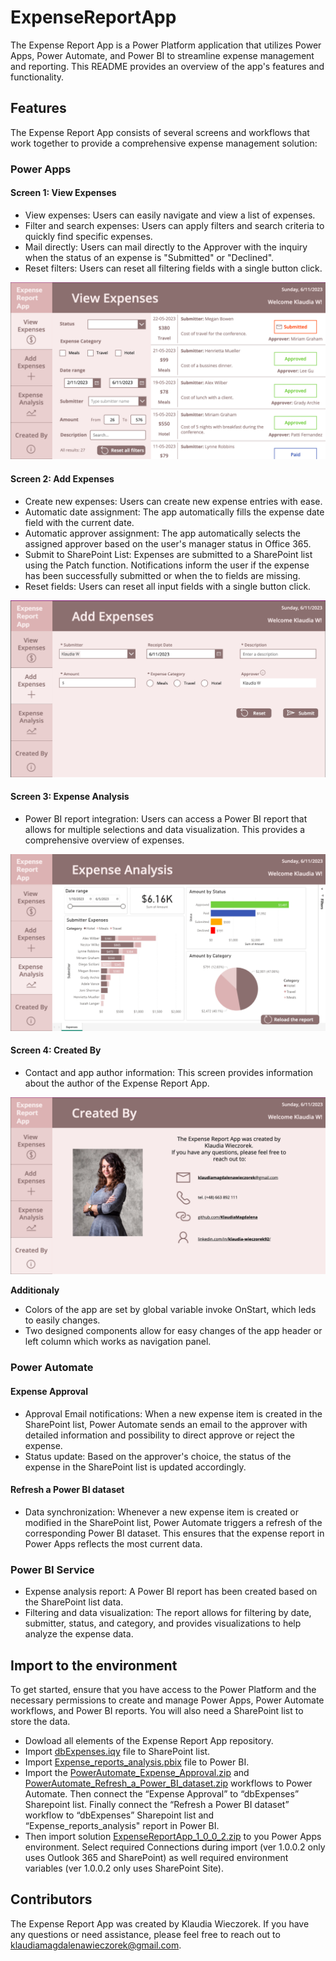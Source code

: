 # ExpenseReportApp
The Expense Report App is a Power Platform application that utilizes Power Apps, Power Automate, and Power BI to streamline expense management and reporting. This README provides an overview of the app's features and functionality.

## Features

The Expense Report App consists of several screens and workflows that work together to provide a comprehensive expense management solution:

### Power Apps

#### Screen 1: View Expenses

- View expenses: Users can easily navigate and view a list of expenses.
- Filter and search expenses: Users can apply filters and search criteria to quickly find specific expenses.
- Mail directly: Users can mail directly to the Approver with the inquiry when the status of an expense is "Submitted" or "Declined".
- Reset filters: Users can reset all filtering fields with a single button click.

![scr1_View_Expense](images/ExpenseReportApp_scr1_View_Expenses.png)

#### Screen 2: Add Expenses

- Create new expenses: Users can create new expense entries with ease.
- Automatic date assignment: The app automatically fills the expense date field with the current date.
- Automatic approver assignment: The app automatically selects the assigned approver based on the user's manager status in Office 365.
- Submit to SharePoint List: Expenses are submitted to a SharePoint list using the Patch function. Notifications inform the user if the expense has been successfully submitted or when the to fields are missing.
- Reset fields: Users can reset all input fields with a single button click.

![scr2_Add_Expense](images/ExpenseReportApp_scr2_Add_Expenses.png)

#### Screen 3: Expense Analysis

- Power BI report integration: Users can access a Power BI report that allows for multiple selections and data visualization. This provides a comprehensive overview of expenses.

![scr3_Expenses_Analysis](images/ExpenseReportApp_scr3_Expenses_Analysis.png)

#### Screen 4: Created By

- Contact and app author information: This screen provides information about the author of the Expense Report App.

![scr4_Created_By](images/ExpenseReportApp_scr4_Created_By.png)

**Additionaly**

- Colors of the app are set by global variable invoke OnStart, which leds to easily changes.
- Two designed components allow for easy changes of the app header or left column which works as navigation panel.

### Power Automate

#### Expense Approval

- Approval Email notifications: When a new expense item is created in the SharePoint list, Power Automate sends an email to the approver with detailed information and possibility to direct approve or reject the expense.
- Status update: Based on the approver's choice, the status of the expense in the SharePoint list is updated accordingly.

#### Refresh a Power BI dataset

- Data synchronization: Whenever a new expense item is created or modified in the SharePoint list, Power Automate triggers a refresh of the corresponding Power BI dataset. This ensures that the expense report in Power Apps reflects the most current data.

### Power BI Service

- Expense analysis report: A Power BI report has been created based on the SharePoint list data.
- Filtering and data visualization: The report allows for filtering by date, submitter, status, and category, and provides visualizations to help analyze the expense data.

## Import to the environment

To get started, ensure that you have access to the Power Platform and the necessary permissions to create and manage Power Apps, Power Automate workflows, and Power BI reports. You will also need a SharePoint list to store the data.

- Dowload all elements of the Expense Report App repository.
- Import [dbExpenses.iqy](https://github.com/KlaudiaMagdalena/ExpenseReportApp/blob/main/dbExpenses.iqy) file to SharePoint list.
- Import [Expense_reports_analysis.pbix](https://github.com/KlaudiaMagdalena/ExpenseReportApp/blob/main/Expense_reports_analysis.pbix) file to Power BI.
- Import the [PowerAutomate_Expense_Approval.zip](https://github.com/KlaudiaMagdalena/ExpenseReportApp/blob/main/PowerAutomate_Expense_Approval.zip) and [PowerAutomate_Refresh_a_Power_BI_dataset.zip](https://github.com/KlaudiaMagdalena/ExpenseReportApp/blob/main/PowerAutomate_Refresh_a_Power_BI_dataset.zip) workflows to Power Automate. Then connect the “Expense Approval” to “dbExpenses” Sharepoint list. Finally connect the “Refresh a Power BI dataset” workflow to “dbExpenses” Sharepoint list and “Expense_reports_analysis" report in Power BI.
- Then import solution [ExpenseReportApp_1_0_0_2.zip](https://github.com/KlaudiaMagdalena/ExpenseReportApp/blob/main/ExpenseReportApp_1_0_0_2.zip) to you Power Apps environment. Select required Connections during import (ver 1.0.0.2 only uses Outlook 365 and SharePoint) as well required environment variables (ver 1.0.0.2 only uses SharePoint Site).

## Contributors

The Expense Report App was created by Klaudia Wieczorek. If you have any questions or need assistance, please feel free to reach out to [klaudiamagdalenawieczorek@gmail.com](mailto:klaudiamagdalenawieczorek@gmail.com).

